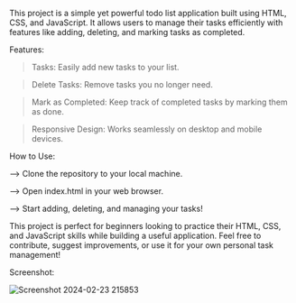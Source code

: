 This project is a simple yet powerful todo list application built using HTML, CSS, and JavaScript. It allows users to manage their tasks efficiently with features like adding, deleting, and marking tasks as completed.


Features:

> Tasks: Easily add new tasks to your list.

> Delete Tasks: Remove tasks you no longer need.

> Mark as Completed: Keep track of completed tasks by marking them as done.

> Responsive Design: Works seamlessly on desktop and mobile devices.

How to Use:

--> Clone the repository to your local machine.

--> Open index.html in your web browser.

--> Start adding, deleting, and managing your tasks!

This project is perfect for beginners looking to practice their HTML, CSS, and JavaScript skills while building a useful application. Feel free to contribute, suggest improvements, or use it for your own personal task management!

Screenshot:

![Screenshot 2024-02-23 215853](https://github.com/harishgandham081/Todo-Project/assets/147660145/a34a67f6-6b42-4d40-b814-ada6a2de1e6d)
